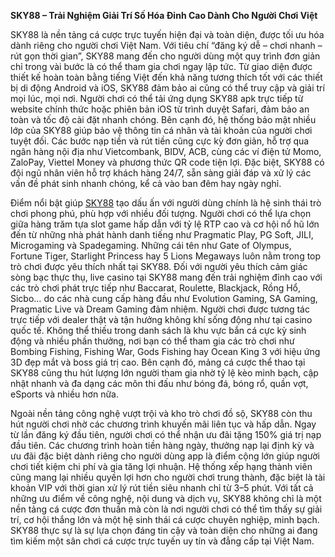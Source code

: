 **SKY88 – Trải Nghiệm Giải Trí Số Hóa Đỉnh Cao Dành Cho Người Chơi Việt**

SKY88 là nền tảng cá cược trực tuyến hiện đại và toàn diện, được tối ưu hóa dành riêng cho người chơi Việt Nam. Với tiêu chí “đăng ký dễ – chơi nhanh – rút gọn thời gian”, SKY88 mang đến cho người dùng một quy trình đơn giản chỉ trong vài bước là có thể tham gia chơi ngay lập tức. Từ giao diện được thiết kế hoàn toàn bằng tiếng Việt đến khả năng tương thích tốt với các thiết bị di động Android và iOS, SKY88 đảm bảo ai cũng có thể truy cập và giải trí mọi lúc, mọi nơi. Người chơi có thể tải ứng dụng SKY88 apk trực tiếp từ website chính thức hoặc phiên bản iOS từ trình duyệt Safari, đảm bảo an toàn và tốc độ cài đặt nhanh chóng. Bên cạnh đó, hệ thống bảo mật nhiều lớp của SKY88 giúp bảo vệ thông tin cá nhân và tài khoản của người chơi tuyệt đối. Các bước nạp tiền và rút tiền cũng cực kỳ đơn giản, hỗ trợ qua ngân hàng nội địa như Vietcombank, BIDV, ACB, cùng các ví điện tử Momo, ZaloPay, Viettel Money và phương thức QR code tiện lợi. Đặc biệt, SKY88 có đội ngũ nhân viên hỗ trợ khách hàng 24/7, sẵn sàng giải đáp và xử lý các vấn đề phát sinh nhanh chóng, kể cả vào ban đêm hay ngày nghỉ.

Điểm nổi bật giúp <a href="https://sky88-online.com">SKY88</a> tạo dấu ấn với người dùng chính là hệ sinh thái trò chơi phong phú, phù hợp với nhiều đối tượng. Người chơi có thể lựa chọn giữa hàng trăm tựa slot game hấp dẫn với tỷ lệ RTP cao và cơ hội nổ hũ lớn đến từ những nhà phát hành danh tiếng như Pragmatic Play, PG Soft, JILI, Microgaming và Spadegaming. Những cái tên như Gate of Olympus, Fortune Tiger, Starlight Princess hay 5 Lions Megaways luôn nằm trong top trò chơi được yêu thích nhất tại SKY88. Đối với người yêu thích cảm giác sòng bạc thực thụ, live casino tại SKY88 mang đến trải nghiệm đỉnh cao với các trò chơi phát trực tiếp như Baccarat, Roulette, Blackjack, Rồng Hổ, Sicbo… do các nhà cung cấp hàng đầu như Evolution Gaming, SA Gaming, Pragmatic Live và Dream Gaming đảm nhiệm. Người chơi được tương tác trực tiếp với dealer thật và tận hưởng không khí sống động như tại casino quốc tế. Không thể thiếu trong danh sách là khu vực bắn cá cực kỳ sinh động và nhiều phần thưởng, nơi bạn có thể tham gia các trò chơi như Bombing Fishing, Fishing War, Gods Fishing hay Ocean King 3 với hiệu ứng 3D đẹp mắt và boss giá trị cao. Bên cạnh đó, mảng cá cược thể thao tại SKY88 cũng thu hút lượng lớn người tham gia nhờ tỷ lệ kèo minh bạch, cập nhật nhanh và đa dạng các môn thi đấu như bóng đá, bóng rổ, quần vợt, eSports và nhiều hơn nữa.

Ngoài nền tảng công nghệ vượt trội và kho trò chơi đồ sộ, SKY88 còn thu hút người chơi nhờ các chương trình khuyến mãi liên tục và hấp dẫn. Ngay từ lần đăng ký đầu tiên, người chơi có thể nhận ưu đãi tặng 150% giá trị nạp đầu tiên. Các chương trình hoàn tiền hàng ngày, thưởng nạp lại định kỳ và ưu đãi đặc biệt dành riêng cho người dùng app là điểm cộng lớn giúp người chơi tiết kiệm chi phí và gia tăng lợi nhuận. Hệ thống xếp hạng thành viên cũng mang lại nhiều quyền lợi hơn cho người chơi trung thành, đặc biệt là tài khoản VIP với thời gian xử lý rút tiền siêu nhanh chỉ từ 3–5 phút. Với tất cả những ưu điểm về công nghệ, nội dung và dịch vụ, SKY88 không chỉ là một nền tảng cá cược đơn thuần mà còn là nơi người chơi có thể tìm thấy sự giải trí, cơ hội thắng lớn và một hệ sinh thái cá cược chuyên nghiệp, minh bạch. SKY88 thực sự là sự lựa chọn đáng tin cậy và toàn diện cho những ai đang tìm kiếm một sân chơi cá cược trực tuyến uy tín và đẳng cấp tại Việt Nam.
